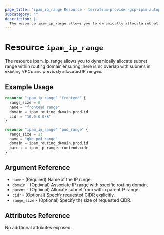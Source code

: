 ```yaml
---
page_title: "ipam_ip_range Resource - terraform-provider-gcp-ipam-autopilot"
subcategory: ""
description: |-
  The resource ipam_ip_range allows you to dynamically allocate subnet range within routing domain.
---
```


# Resource `ipam_ip_range`

The resource ipam_ip_range allows you to dynamically allocate subnet range within routing domain ensuring there is no overlap with subnets in existing VPCs and previosly allocated IP ranges.

## Example Usage

```terraform
resource "ipam_ip_range" "frontend" {
  range_size = 8
  name = "frontend range"
  domain = ipam_routing_domain.prod.id
  cidr = "10.0.0.0/8"
}

resource "ipam_ip_range" "pod_range" {
  range_size = 22
  name = "gke pod range"
  domain = ipam_routing_domain.prod.id
  parent = ipam_ip_range.frontend.cidr
}
```

## Argument Reference

- `name` - (Required) Name of the IP range.
- `domain` - (Optional) Associate IP range with specific routing domain.
- `parent` - (Optional) Allocate subnet from within parent IP range.
- `cidr` - (Optional) Specify requested CIDR explicitly.
- `range_size` - (Optional) Specify the size of requested CIDR.

## Attributes Reference

No additional attributes exposed.

